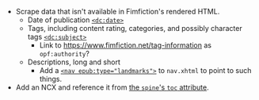 * Scrape data that isn't available in Fimfiction's rendered HTML.
  * Date of publication [`<dc:date>`](http://www.idpf.org/epub/31/spec/epub-packages.html#sec-opf-dcdate)
  * Tags, including content rating, categories, and possibly character tags [`<dc:subject>`](http://www.idpf.org/epub/31/spec/epub-packages.html#sec-opf-dcsubject)
    * Link to <https://www.fimfiction.net/tag-information> as `opf:authority`?
  * Descriptions, long and short
    * Add a [`<nav epub:type="landmarks">`](http://www.idpf.org/epub/31/spec/epub-packages.html#sec-nav-landmarks) to `nav.xhtml` to point to such things.
* Add an NCX and reference it from [the `spine`'s `toc` attribute](http://www.idpf.org/epub/31/spec/epub-packages.html#attrdef-spine-toc).

